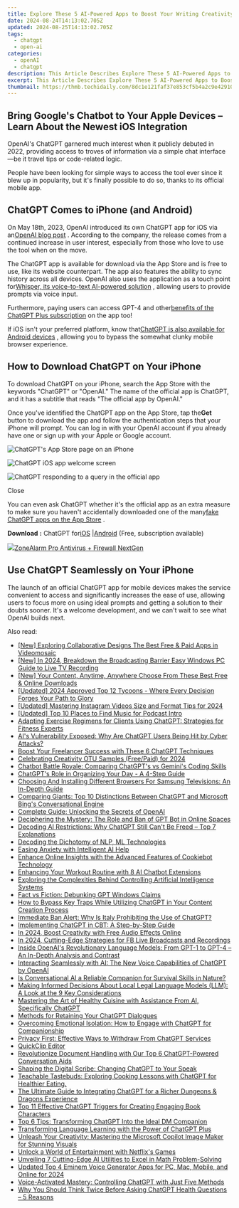 ```yaml
---
title: Explore These 5 AI-Powered Apps to Boost Your Writing Creativity
date: 2024-08-24T14:13:02.705Z
updated: 2024-08-25T14:13:02.705Z
tags:
  - chatgpt
  - open-ai
categories:
  - openAI
  - chatgpt
description: This Article Describes Explore These 5 AI-Powered Apps to Boost Your Writing Creativity
excerpt: This Article Describes Explore These 5 AI-Powered Apps to Boost Your Writing Creativity
thumbnail: https://thmb.techidaily.com/8dc1e121faf37e853cf5b4a2c9e429100f4acf86a44ca231431cd5b1e8fdd239.jpg
---
```


## Bring Google's Chatbot to Your Apple Devices – Learn About the Newest iOS Integration

 OpenAI's ChatGPT garnered much interest when it publicly debuted in 2022, providing access to troves of information via a simple chat interface—be it travel tips or code-related logic.

 People have been looking for simple ways to access the tool ever since it blew up in popularity, but it's finally possible to do so, thanks to its official mobile app.

## ChatGPT Comes to iPhone (and Android)

 On May 18th, 2023, OpenAI introduced its own ChatGPT app for iOS via an[OpenAI blog post](https://openai.com/blog/introducing-the-chatgpt-app-for-ios) . According to the company, the release comes from a continued increase in user interest, especially from those who love to use the tool when on the move.

 The ChatGPT app is available for download via the App Store and is free to use, like its website counterpart. The app also features the ability to sync history across all devices. OpenAI also uses the application as a touch point for[Whisper, its voice-to-text AI-powered solution](https://www.makeuseof.com/dictate-documents-openai-whisper/) , allowing users to provide prompts via voice input.

 Furthermore, paying users can access GPT-4 and other[benefits of the ChatGPT Plus subscription](https://www.makeuseof.com/chatgpt-plus-subscription-worth-it/) on the app too!

 If iOS isn't your preferred platform, know that[ChatGPT is also available for Android devices](https://www.makeuseof.com/chatgpt-is-now-available-on-android/) , allowing you to bypass the somewhat clunky mobile browser experience.

## How to Download ChatGPT on Your iPhone

 To download ChatGPT on your iPhone, search the App Store with the keywords "ChatGPT" or "OpenAI." The name of the official app is ChatGPT, and it has a subtitle that reads "The official app by OpenAI."

 Once you've identified the ChatGPT app on the App Store, tap the**Get** button to download the app and follow the authentication steps that your iPhone will prompt. You can log in with your OpenAI account if you already have one or sign up with your Apple or Google account.

![ChatGPT's App Store page on an iPhone](https://static1.makeuseofimages.com/wordpress/wp-content/uploads/2023/08/chatgpt-s-app-store-page-on-an-iphone.jpg)

![ChatGPT iOS app welcome screen](https://static1.makeuseofimages.com/wordpress/wp-content/uploads/2023/08/chatgpt-ios-app-welcome-screen.jpg)

![ChatGPT responding to a query in the official app](https://static1.makeuseofimages.com/wordpress/wp-content/uploads/2023/08/chatgpt-responding-to-a-query-in-the-official-app.jpg)

Close

 You can even ask ChatGPT whether it's the official app as an extra measure to make sure you haven't accidentally downloaded one of the many[fake ChatGPT apps on the App Store](https://www.makeuseof.com/how-to-spot-fake-chatgpt-app-on-apple-app-store/) .

**Download** **:** ChatGPT for[iOS](http://apps.apple.com/app/openai-chatgpt/id6448311069) |[Android](https://www.anrdoezrs.net/links/7251228/type/dlg/sid/UUmuoUeUpU2025542/https://play.google.com/store/apps/details?id=com.openai.chatgpt&hl=en&gl=US) (Free, subscription available)

<!-- affiliate ads begin -->
<a href="https://estore.zonealarm.com/order/checkout.php?PRODS=38658749&QTY=1&AFFILIATE=108875&CART=1"><img src="https://sc1.checkpoint.com/sc1/za/images/boxes/pa_500.png" border="0">ZoneAlarm Pro Antivirus + Firewall NextGen</a>
<!-- affiliate ads end -->
## Use ChatGPT Seamlessly on Your iPhone

 The launch of an official ChatGPT app for mobile devices makes the service convenient to access and significantly increases the ease of use, allowing users to focus more on using ideal prompts and getting a solution to their doubts sooner. It's a welcome development, and we can't wait to see what OpenAI builds next.


<ins class="adsbygoogle"
     style="display:block"
     data-ad-format="autorelaxed"
     data-ad-client="ca-pub-7571918770474297"
     data-ad-slot="1223367746"></ins>



<ins class="adsbygoogle"
     style="display:block"
     data-ad-client="ca-pub-7571918770474297"
     data-ad-slot="8358498916"
     data-ad-format="auto"
     data-full-width-responsive="true"></ins>

<span class="atpl-alsoreadstyle">Also read:</span>
<div><ul>
<li><a href="https://fox-friendly.techidaily.com/new-exploring-collaborative-designs-the-best-free-and-paid-apps-in-videomosaic/"><u>[New] Exploring Collaborative Designs  The Best Free & Paid Apps in Videomosaic</u></a></li>
<li><a href="https://screen-sharing-recording.techidaily.com/new-in-2024-breakdown-the-broadcasting-barrier-easy-windows-pc-guide-to-live-tv-recording/"><u>[New] In 2024, Breakdown the Broadcasting Barrier  Easy Windows PC Guide to Live TV Recording</u></a></li>
<li><a href="https://youtube-data.techidaily.com/our-content-anytime-anywhere-choose-from-these-best-free-and-online-downloads/"><u>[New] Your Content, Anytime, Anywhere  Choose From These Best Free & Online Downloads</u></a></li>
<li><a href="https://screen-capture.techidaily.com/updated-2024-approved-top-12-tycoons-where-every-decision-forges-your-path-to-glory/"><u>[Updated] 2024 Approved  Top 12 Tycoons - Where Every Decision Forges Your Path to Glory</u></a></li>
<li><a href="https://instagram-clips.techidaily.com/updated-mastering-instagram-videos-size-and-format-tips-for-2024/"><u>[Updated] Mastering Instagram Videos  Size and Format Tips for 2024</u></a></li>
<li><a href="https://some-techniques.techidaily.com/updated-top-10-places-to-find-music-for-podcast-intro/"><u>[Updated] Top 10 Places to Find Music for Podcast Intro</u></a></li>
<li><a href="https://tech-revival.techidaily.com/adapting-exercise-regimens-for-clients-using-chatgpt-strategies-for-fitness-experts/"><u>Adapting Exercise Regimens for Clients Using ChatGPT: Strategies for Fitness Experts</u></a></li>
<li><a href="https://tech-revival.techidaily.com/ais-vulnerability-exposed-why-are-chatgpt-users-being-hit-by-cyber-attacks/"><u>AI's Vulnerability Exposed: Why Are ChatGPT Users Being Hit by Cyber Attacks?</u></a></li>
<li><a href="https://tech-revival.techidaily.com/boost-your-freelancer-success-with-these-6-chatgpt-techniques/"><u>Boost Your Freelancer Success with These 6 ChatGPT Techniques</u></a></li>
<li><a href="https://vp-tips.techidaily.com/celebrating-creativity-otu-samples-freepaid-for-2024/"><u>Celebrating Creativity  OTU Samples (Free/Paid) for 2024</u></a></li>
<li><a href="https://tech-revival.techidaily.com/chatbot-battle-royale-comparing-chatgpts-vs-geminis-coding-skills/"><u>Chatbot Battle Royale: Comparing ChatGPT's vs Gemini's Coding Skills</u></a></li>
<li><a href="https://tech-revival.techidaily.com/chatgpts-role-in-organizing-your-day-a-4-step-guide/"><u>ChatGPT's Role in Organizing Your Day - A 4-Step Guide</u></a></li>
<li><a href="https://tech-recovery.techidaily.com/choosing-and-installing-different-browsers-for-samsung-televisions-an-in-depth-guide/"><u>Choosing And Installing Different Browsers For Samsung Televisions: An In-Depth Guide</u></a></li>
<li><a href="https://tech-revival.techidaily.com/comparing-giants-top-10-distinctions-between-chatgpt-and-microsoft-bings-conversational-engine/"><u>Comparing Giants: Top 10 Distinctions Between ChatGPT and Microsoft Bing's Conversational Engine</u></a></li>
<li><a href="https://tech-hub.techidaily.com/complete-guide-unlocking-the-secrets-of-openai/"><u>Complete Guide: Unlocking the Secrets of OpenAI</u></a></li>
<li><a href="https://tech-revival.techidaily.com/deciphering-the-mystery-the-role-and-ban-of-gpt-bot-in-online-spaces/"><u>Deciphering the Mystery: The Role and Ban of GPT Bot in Online Spaces</u></a></li>
<li><a href="https://tech-revival.techidaily.com/decoding-ai-restrictions-why-chatgpt-still-cant-be-freed-top-7-explanations/"><u>Decoding AI Restrictions: Why ChatGPT Still Can't Be Freed – Top 7 Explanations</u></a></li>
<li><a href="https://tech-revival.techidaily.com/decoding-the-dichotomy-of-nlp-ml-technologies/"><u>Decoding the Dichotomy of NLP, ML Technologies</u></a></li>
<li><a href="https://tech-revival.techidaily.com/easing-anxiety-with-intelligent-ai-help/"><u>Easing Anxiety with Intelligent AI Help</u></a></li>
<li><a href="https://discover-blog.techidaily.com/enhance-online-insights-with-the-advanced-features-of-cookiebot-technology/"><u>Enhance Online Insights with the Advanced Features of Cookiebot Technology</u></a></li>
<li><a href="https://tech-revival.techidaily.com/enhancing-your-workout-routine-with-8-ai-chatbot-extensions/"><u>Enhancing Your Workout Routine with 8 AI Chatbot Extensions</u></a></li>
<li><a href="https://tech-revival.techidaily.com/exploring-the-complexities-behind-controlling-artificial-intelligence-systems/"><u>Exploring the Complexities Behind Controlling Artificial Intelligence Systems</u></a></li>
<li><a href="https://tech-revival.techidaily.com/fact-vs-fiction-debunking-gpt-windows-claims/"><u>Fact vs Fiction: Debunking GPT Windows Claims</u></a></li>
<li><a href="https://tech-revival.techidaily.com/how-to-bypass-key-traps-while-utilizing-chatgpt-in-your-content-creation-process/"><u>How to Bypass Key Traps While Utilizing ChatGPT in Your Content Creation Process</u></a></li>
<li><a href="https://tech-revival.techidaily.com/immediate-ban-alert-why-is-italy-prohibiting-the-use-of-chatgpt/"><u>Immediate Ban Alert: Why Is Italy Prohibiting the Use of ChatGPT?</u></a></li>
<li><a href="https://tech-revival.techidaily.com/implementing-chatgpt-in-cbt-a-step-by-step-guide/"><u>Implementing ChatGPT in CBT: A Step-by-Step Guide</u></a></li>
<li><a href="https://youtube-data.techidaily.com/24-boost-creativity-with-free-audio-effects-online/"><u>In 2024, Boost Creativity with Free Audio Effects Online</u></a></li>
<li><a href="https://screen-activity-recording.techidaily.com/in-2024-cutting-edge-strategies-for-fb-live-broadcasts-and-recordings/"><u>In 2024, Cutting-Edge Strategies for FB Live Broadcasts and Recordings</u></a></li>
<li><a href="https://tech-revival.techidaily.com/inside-openais-revolutionary-language-models-from-gpt-1-to-gpt-4-an-in-depth-analysis-and-contrast/"><u>Inside OpenAI's Revolutionary Language Models: From GPT-1 to GPT-4 – An In-Depth Analysis and Contrast</u></a></li>
<li><a href="https://tech-revival.techidaily.com/interacting-seamlessly-with-ai-the-new-voice-capabilities-of-chatgpt-by-openai/"><u>Interacting Seamlessly with AI: The New Voice Capabilities of ChatGPT by OpenAI</u></a></li>
<li><a href="https://tech-revival.techidaily.com/is-conversational-ai-a-reliable-companion-for-survival-skills-in-nature/"><u>Is Conversational AI a Reliable Companion for Survival Skills in Nature?</u></a></li>
<li><a href="https://tech-revival.techidaily.com/making-informed-decisions-about-local-legal-language-models-llm-a-look-at-the-9-key-considerations/"><u>Making Informed Decisions About Local Legal Language Models (LLM): A Look at the 9 Key Considerations</u></a></li>
<li><a href="https://tech-revival.techidaily.com/mastering-the-art-of-healthy-cuisine-with-assistance-from-ai-specifically-chatgpt/"><u>Mastering the Art of Healthy Cuisine with Assistance From AI, Specifically ChatGPT</u></a></li>
<li><a href="https://tech-revival.techidaily.com/methods-for-retaining-your-chatgpt-dialogues/"><u>Methods for Retaining Your ChatGPT Dialogues</u></a></li>
<li><a href="https://tech-revival.techidaily.com/overcoming-emotional-isolation-how-to-engage-with-chatgpt-for-companionship/"><u>Overcoming Emotional Isolation: How to Engage with ChatGPT for Companionship</u></a></li>
<li><a href="https://tech-revival.techidaily.com/privacy-first-effective-ways-to-withdraw-from-chatgpt-services/"><u>Privacy First: Effective Ways to Withdraw From ChatGPT Services</u></a></li>
<li><a href="https://smart-video-creator.techidaily.com/quickclip-editor/"><u>QuickClip Editor</u></a></li>
<li><a href="https://tech-revival.techidaily.com/revolutionize-document-handling-with-our-top-6-chatgpt-powered-conversation-aids/"><u>Revolutionize Document Handling with Our Top 6 ChatGPT-Powered Conversation Aids</u></a></li>
<li><a href="https://tech-revival.techidaily.com/shaping-the-digital-scribe-changing-chatgpt-to-your-speak/"><u>Shaping the Digital Scribe: Changing ChatGPT to Your Speak</u></a></li>
<li><a href="https://tech-revival.techidaily.com/teachable-tastebuds-exploring-cooking-lessons-with-chatgpt-for-healthier-eating/"><u>Teachable Tastebuds: Exploring Cooking Lessons with ChatGPT for Healthier Eating.</u></a></li>
<li><a href="https://tech-revival.techidaily.com/the-ultimate-guide-to-integrating-chatgpt-for-a-richer-dungeons-and-dragons-experience/"><u>The Ultimate Guide to Integrating ChatGPT for a Richer Dungeons & Dragons Experience</u></a></li>
<li><a href="https://tech-revival.techidaily.com/top-11-effective-chatgpt-triggers-for-creating-engaging-book-characters/"><u>Top 11 Effective ChatGPT Triggers for Creating Engaging Book Characters</u></a></li>
<li><a href="https://tech-revival.techidaily.com/top-6-tips-transforming-chatgpt-into-the-ideal-dm-companion/"><u>Top 6 Tips: Transforming ChatGPT Into the Ideal DM Companion</u></a></li>
<li><a href="https://tech-revival.techidaily.com/transforming-language-learning-with-the-power-of-chatgpt-plus/"><u>Transforming Language Learning with the Power of ChatGPT Plus</u></a></li>
<li><a href="https://tech-revival.techidaily.com/unleash-your-creativity-mastering-the-microsoft-copilot-image-maker-for-stunning-visuals/"><u>Unleash Your Creativity: Mastering the Microsoft Copilot Image Maker for Stunning Visuals</u></a></li>
<li><a href="https://games-able.techidaily.com/unlock-a-world-of-entertainment-with-netflixs-games/"><u>Unlock a World of Entertainment with Netflix's Games</u></a></li>
<li><a href="https://tech-revival.techidaily.com/unveiling-7-cutting-edge-ai-utilities-to-excel-in-math-problem-solving/"><u>Unveiling 7 Cutting-Edge AI Utilities to Excel in Math Problem-Solving</u></a></li>
<li><a href="https://ai-voice.techidaily.com/updated-top-4-eminem-voice-generator-apps-for-pc-mac-mobile-and-online-for-2024/"><u>Updated Top 4 Eminem Voice Generator Apps for PC, Mac, Mobile, and Online for 2024</u></a></li>
<li><a href="https://tech-revival.techidaily.com/voice-activated-mastery-controlling-chatgpt-with-just-five-methods/"><u>Voice-Activated Mastery: Controlling ChatGPT with Just Five Methods</u></a></li>
<li><a href="https://tech-revival.techidaily.com/why-you-should-think-twice-before-asking-chatgpt-health-questions-5-reasons/"><u>Why You Should Think Twice Before Asking ChatGPT Health Questions – 5 Reasons</u></a></li>
</ul></div>
